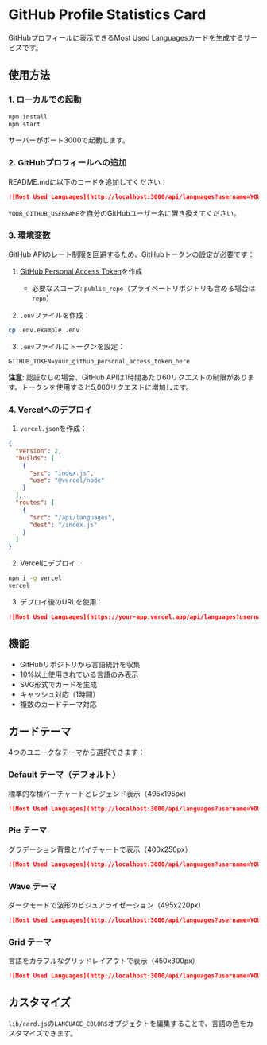 # GitHub Profile Statistics Card

GitHubプロフィールに表示できるMost Used Languagesカードを生成するサービスです。

## 使用方法

### 1. ローカルでの起動

```bash
npm install
npm start
```

サーバーがポート3000で起動します。

### 2. GitHubプロフィールへの追加

README.mdに以下のコードを追加してください：

```markdown
![Most Used Languages](http://localhost:3000/api/languages?username=YOUR_GITHUB_USERNAME)
```

`YOUR_GITHUB_USERNAME`を自分のGitHubユーザー名に置き換えてください。

### 3. 環境変数

GitHub APIのレート制限を回避するため、GitHubトークンの設定が必要です：

1. [GitHub Personal Access Token](https://github.com/settings/tokens)を作成
   - 必要なスコープ: `public_repo`（プライベートリポジトリも含める場合は`repo`）

2. `.env`ファイルを作成：
```bash
cp .env.example .env
```

3. `.env`ファイルにトークンを設定：
```
GITHUB_TOKEN=your_github_personal_access_token_here
```

**注意**: 認証なしの場合、GitHub APIは1時間あたり60リクエストの制限があります。トークンを使用すると5,000リクエストに増加します。

### 4. Vercelへのデプロイ

1. `vercel.json`を作成：

```json
{
  "version": 2,
  "builds": [
    {
      "src": "index.js",
      "use": "@vercel/node"
    }
  ],
  "routes": [
    {
      "src": "/api/languages",
      "dest": "/index.js"
    }
  ]
}
```

2. Vercelにデプロイ：

```bash
npm i -g vercel
vercel
```

3. デプロイ後のURLを使用：

```markdown
![Most Used Languages](https://your-app.vercel.app/api/languages?username=YOUR_GITHUB_USERNAME)
```

## 機能

- GitHubリポジトリから言語統計を収集
- 10%以上使用されている言語のみ表示
- SVG形式でカードを生成
- キャッシュ対応（1時間）
- 複数のカードテーマ対応

## カードテーマ

4つのユニークなテーマから選択できます：

### Default テーマ（デフォルト）
標準的な横バーチャートとレジェンド表示（495x195px）
```markdown
![Most Used Languages](http://localhost:3000/api/languages?username=YOUR_USERNAME)
```

### Pie テーマ
グラデーション背景とパイチャートで表示（400x250px）
```markdown
![Most Used Languages](http://localhost:3000/api/languages?username=YOUR_USERNAME&theme=pie)
```

### Wave テーマ
ダークモードで波形のビジュアライゼーション（495x220px）
```markdown
![Most Used Languages](http://localhost:3000/api/languages?username=YOUR_USERNAME&theme=wave)
```

### Grid テーマ
言語をカラフルなグリッドレイアウトで表示（450x300px）
```markdown
![Most Used Languages](http://localhost:3000/api/languages?username=YOUR_USERNAME&theme=grid)
```

## カスタマイズ

`lib/card.js`の`LANGUAGE_COLORS`オブジェクトを編集することで、言語の色をカスタマイズできます。